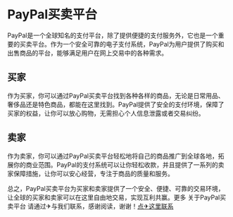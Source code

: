 # PayPal买卖平台

PayPal是一个全球知名的支付平台，除了提供便捷的支付服务外，它也是一个重要的买卖平台。作为一个安全可靠的电子支付系统，PayPal为用户提供了购买和出售商品的平台，能够满足用户在网上交易中的各种需求。

## 买家

作为买家，你可以通过PayPal买卖平台找到各种各样的商品，无论是日常用品、奢侈品还是特色商品，都能在这里找到。PayPal提供了安全的支付环境，保障了买家的权益，让你可以放心购物，无需担心个人信息泄露或者交易纠纷。

## 卖家

作为卖家，你可以通过PayPal买卖平台轻松地将自己的商品推广到全球各地，拓展你的商业范围。PayPal的支付系统可以让你轻松收款，并且提供了一系列的卖家保障措施，让你可以安心经营，专注于商品的质量和服务。

总之，PayPal买卖平台为买家和卖家提供了一个安全、便捷、可靠的交易环境，让全球的买家和卖家可以在这里自由地交易，实现互利共赢。更多 关于PayPal买卖平台 请通过✈与我们联系，感谢阅读，谢谢！[点✈这里联系](https://add.k02.cc)